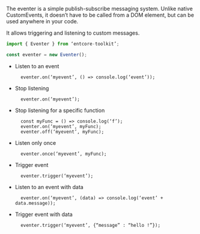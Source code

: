 The eventer is a simple publish-subscribe messaging system. Unlike native CustomEvents, it doesn’t have to be called from a DOM element, but can be used anywhere in your code.

It allows triggering and listening to custom messages.

``` typescript
import { Eventer } from ‘entcore-toolkit’;

const eventer = new Eventer();
```

- Listen to an event

        eventer.on(‘myevent’, () => console.log(‘event’));

- Stop listening

        eventer.on(‘myevent’);

- Stop listening for a specific function

        const myFunc = () => console.log(‘f’);
        eventer.on(‘myevent’, myFunc);
        eventer.off(‘myevent’, myFunc);

- Listen only once

        eventer.once(‘myevent’, myFunc);

- Trigger event

        eventer.trigger(‘myevent’);

- Listen to an event with data

        eventer.on(‘myevent’, (data) => console.log(‘event’ + data.message));

- Trigger event with data

        eventer.trigger(‘myevent’, {“message” : “hello !”});
